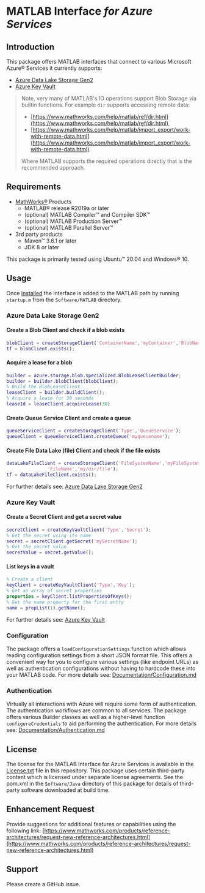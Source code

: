 # MATLAB Interface *for Azure Services*

## Introduction

This package offers MATLAB interfaces that connect to various Microsoft Azure®
Services it currently supports:

* [Azure Data Lake Storage Gen2](Documentation/DataLakeStorageGen2.md)
* [Azure Key Vault](Documentation/KeyVault.md)

> Note, very many of MATLAB's IO operations support Blob Storage via builtin functions.
> For example ```dir``` supports accessing remote data:
>
> * [https://www.mathworks.com/help/matlab/ref/dir.html](https://www.mathworks.com/help/matlab/ref/dir.html),
> * [https://www.mathworks.com/help/matlab/import_export/work-with-remote-data.html](https://www.mathworks.com/help/matlab/import_export/work-with-remote-data.html).
>
> Where MATLAB supports the required operations directly that is the recommended
> approach.

## Requirements

* [MathWorks®](http://www.mathworks.com) Products
  * MATLAB® release R2019a or later
  * (optional) MATLAB Compiler™ and Compiler SDK™
  * (optional) MATLAB Production Server™
  * (optional) MATLAB Parallel Server™
* 3rd party products
  * Maven™ 3.6.1 or later
  * JDK 8 or later

This package is primarily tested using Ubuntu™ 20.04 and Windows® 10.

## Usage

Once [installed](Documentation/Installation.md) the interface is added to the MATLAB path
by running `startup.m` from the `Software/MATLAB` directory.

### Azure Data Lake Storage Gen2

#### Create a Blob Client and check if a blob exists

```matlab
blobClient = createStorageClient('ContainerName','myContainer','BlobName','myBlob') 
tf = blobClient.exists();
```

#### Acquire a lease for a blob

```matlab
builder = azure.storage.blob.specialized.BlobLeaseClientBuilder;
builder = builder.blobClient(blobClient);
% Build the BlobLeaseClient
leaseClient = builder.buildClient();
% Acquire a lease for 30 seconds
leaseId = leaseClient.acquireLease(30)
```

#### Create Queue Service Client and create a queue

```matlab
queueServiceClient = createStorageClient('Type','QueueService');
queueClient = queueServiceClient.createQueue('myqueuename');
```

#### Create File Data Lake (file) Client and check if the file exists

```matlab
dataLakeFileClient = createStorageClient('FileSystemName','myFileSystem',...
               'FileName','my/dir/file');
tf = dataLakeFileClient.exists();
```

For further details see: [Azure Data Lake Storage Gen2](Documentation/DataLakeStorageGen2.md)

### Azure Key Vault

#### Create a Secret Client and get a secret value

```matlab
secretClient = createKeyVaultClient('Type','Secret');
% Get the secret using its name
secret = secretClient.getSecret('mySecretName');
% Get the secret value
secretValue = secret.getValue();
```

#### List keys in a vault

```matlab
% Create a client
keyClient = createKeyVaultClient('Type','Key');
% Get an array of secret properties
properties = keyClient.listPropertiesOfKeys();
% Get the name property for the first entry
name = propList(1).getName();
```

For further details see: [Azure Key Vault](Documentation/KeyVault.md)

### Configuration

The package offers a `loadConfigurationSettings` function which allows reading
configuration settings from a short JSON format file. This offers a convenient
way for you to configure various settings (like endpoint URLs) as well as
authentication configurations without having to hardcode these into your MATLAB
code. For more details see: [Documentation/Configuration.md](Documentation/Configuration.md)

### Authentication

Virtually all interactions with Azure will require some form of authentication.
The authentication workflows are common to all services. The package offers
various Builder classes as well as a higher-level function `configureCredentials`
to aid performing the authentication. For more details see: [Documentation/Authentication.md](Documentation/Authentication.md)

## License

The license for the MATLAB Interface for Azure Services is available in the
[License.txt](License.txt) file in this repository. This package uses certain
third-party content which is licensed under separate license agreements.
See the pom.xml in the `Software/Java` directory of this package for details of
third-party software downloaded at build time.

## Enhancement Request

Provide suggestions for additional features or capabilities using the following
link: [https://www.mathworks.com/products/reference-architectures/request-new-reference-architectures.html](https://www.mathworks.com/products/reference-architectures/request-new-reference-architectures.html)

## Support

Please create a GitHub issue.

[//]: #  (Copyright 2021-2022 The MathWorks, Inc.)

